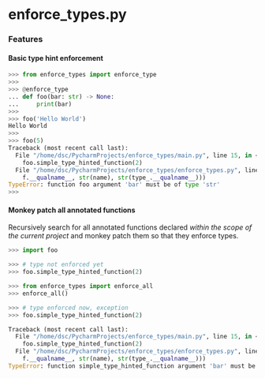 # enforce_types.py


### Features

#### Basic type hint enforcement

```python
>>> from enforce_types import enforce_type
>>>
>>> @enforce_type
... def foo(bar: str) -> None:
...     print(bar)
>>>
>>> foo('Hello World')
Hello World
>>>
>>> foo(5)
Traceback (most recent call last):
  File "/home/dsc/PycharmProjects/enforce_types/main.py", line 15, in <module>
    foo.simple_type_hinted_function(2)
  File "/home/dsc/PycharmProjects/enforce_types/enforce_types.py", line 29, in wrapped
    f.__qualname__, str(name), str(type_.__qualname__)))
TypeError: function foo argument 'bar' must be of type 'str'
>>>
```

#### Monkey patch all annotated functions
Recursively search for all annotated functions declared _within the scope of the current project_ and monkey patch them so that they enforce types.

```python
>>> import foo

>>> # type not enforced yet
>>> foo.simple_type_hinted_function(2)

>>> from enforce_types import enforce_all
>>> enforce_all()

>>> # type enforced now, exception
>>> foo.simple_type_hinted_function(2)

Traceback (most recent call last):
  File "/home/dsc/PycharmProjects/enforce_types/main.py", line 15, in <module>
    foo.simple_type_hinted_function(2)
  File "/home/dsc/PycharmProjects/enforce_types/enforce_types.py", line 29, in wrapped
    f.__qualname__, str(name), str(type_.__qualname__)))
TypeError: function simple_type_hinted_function argument 'bar' must be of type 'str'
```
